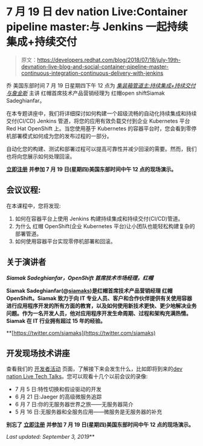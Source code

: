 # 7 月 19 日 dev nation Live:Container pipeline master:与 Jenkins 一起持续集成+持续交付

> 原文：<https://developers.redhat.com/blog/2018/07/18/july-19th-devnation-live-blog-and-social-container-pipeline-master-continuous-integration-continuous-delivery-with-jenkins>

乔 美国东部时间 7 月 19 日星期四下午 12 点为 [*集装箱管道主:持续集成+持续交付与詹金斯*](https://onlinexperiences.com/Server.nxp?LASCmd=AI:4;F:APIUTILS!51004&PageID=2C1CF13E-08F4-43A4-B25D-0B38FE3226CF&AffiliateData=blog) 主讲 红帽首席技术产品营销经理为 红帽open shiftSiamak Sadeghianfar。

在本专题讲座中，我们将详细探讨如何构建一个超级流畅的自动化持续集成和持续交付(CI/CD) Jenkins 管道，将您的应用有效负载交付到企业 Kubernetes 平台 Red Hat OpenShift 上。当您使用基于 Kubernetes 的容器平台时，您会看到零停机部署模式如何成为您的发布过程的一部分。

自动化您的构建、测试和部署过程可以提高可靠性并减少回滚的需要。然而，我们也将向您展示如何处理回滚。

[**立即注册**](https://onlinexperiences.com/Server.nxp?LASCmd=AI:4;F:APIUTILS!51004&PageID=2C1CF13E-08F4-43A4-B25D-0B38FE3226CF&AffiliateData=blog) **并参加 7 月 19 日(星期四)美国东部时间中午 12 点的现场演示。**

## **会议议程:**

在本课程中，您将发现:

1.  如何在容器平台上使用 Jenkins 构建持续集成和持续交付(CI/CD)管道。
2.  为什么 红帽 OpenShift(企业 Kubernetes 平台)让小团队也能轻松构建复杂的部署管道。
3.  如何使用容器平台实现零停机部署和回滚。

## **关于演讲者**

***Siamak Sadeghianfar，OpenShift 首席技术市场经理，红帽***

**Siamak Sadeghianfar(@[siamaks](https://twitter.com/siamaks))是红帽首席技术产品营销经理 红帽 OpenShift。Siamak 致力于向 IT 专业人员、客户和合作伙伴提供有关使用容器进行应用程序开发的所有方面的教育，以及如何使用新技术更快、更少地解决业务问题。作为一名开发人员，他对应用程序开发生命周期、过程和架构充满热情。Siamak 在 IT 行业拥有超过 15 年的经验。**

 **[https://twitter.com/siamaks](https://twitter.com/siamaks)

## **开发现场技术讲座**

查看我们的 [开发者活动](https://developers.redhat.com/events/) 页面，了解接下来会发生什么，比如即将到来的[dev nation Live Tech Talks](https://onlinexperiences.com/Server.nxp?LASCmd=AI:4;F:APIUTILS!51004&PageID=2C1CF13E-08F4-43A4-B25D-0B38FE3226CF&AffiliateData=blog)。您可以观看十几个以前会议的录像:

*   7 月 5 日:特性切换和假设驱动的开发
*   6 月 21 日:Jaeger 的高级微服务追踪
*   6 月 7 日:你的无服务器世界之旅——无服务器简介
*   5 月 16 日:无服务器和全服务应用——微服务是无服务器的补充

**别忘了** [**立即注册**](https://onlinexperiences.com/Server.nxp?LASCmd=AI:4;F:APIUTILS!51004&PageID=2C1CF13E-08F4-43A4-B25D-0B38FE3226CF&AffiliateData=blog) **并参加 7 月 19 日(星期四)美国东部时间中午 12 点的现场演示。**

*Last updated: September 3, 2019***
